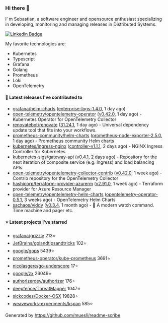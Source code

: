 ### Hi there 👋

I’ m Sebastian, a software engineer and opensource enthusiast specializing in developing, monitoring and managing releases in Distributed Systems.

[![Linkedin Badge](https://img.shields.io/badge/-LinkedIn-blue?style=flat&logo=Linkedin&logoColor=white&link=https://www.linkedin.com/in/sebastian-poxhofer/)](https://www.linkedin.com/in/sebastian-poxhofer/)

My favorite technologies are:
 - Kubernetes
 - Typescript
 - Grafana
 - Golang
 - Prometheus
 - Loki
 - OpenTelemetry




#### 🚀 Latest releases I've contributed to

- [grafana/helm-charts](https://github.com/grafana/helm-charts) ([enterprise-logs-1.4.0](https://github.com/grafana/helm-charts/releases/tag/enterprise-logs-1.4.0), 1 day ago)
- [open-telemetry/opentelemetry-operator](https://github.com/open-telemetry/opentelemetry-operator) ([v0.42.0](https://github.com/open-telemetry/opentelemetry-operator/releases/tag/v0.42.0), 1 day ago) - Kubernetes Operator for OpenTelemetry Collector
- [renovatebot/renovate](https://github.com/renovatebot/renovate) ([31.24.1](https://github.com/renovatebot/renovate/releases/tag/31.24.1), 1 day ago) - Universal dependency update tool that fits into your workflows.
- [prometheus-community/helm-charts](https://github.com/prometheus-community/helm-charts) ([prometheus-node-exporter-2.5.0](https://github.com/prometheus-community/helm-charts/releases/tag/prometheus-node-exporter-2.5.0), 1 day ago) - Prometheus community Helm charts
- [kubernetes/ingress-nginx](https://github.com/kubernetes/ingress-nginx) ([controller-v1.1.1](https://github.com/kubernetes/ingress-nginx/releases/tag/controller-v1.1.1), 2 days ago) - NGINX Ingress Controller for Kubernetes
- [kubernetes-sigs/gateway-api](https://github.com/kubernetes-sigs/gateway-api) ([v0.4.1](https://github.com/kubernetes-sigs/gateway-api/releases/tag/v0.4.1), 2 days ago) - Repository for the next iteration of composite service (e.g. Ingress) and load balancing APIs.
- [open-telemetry/opentelemetry-collector-contrib](https://github.com/open-telemetry/opentelemetry-collector-contrib) ([v0.42.0](https://github.com/open-telemetry/opentelemetry-collector-contrib/releases/tag/v0.42.0), 1 week ago) - Contrib repository for the OpenTelemetry Collector
- [hashicorp/terraform-provider-azurerm](https://github.com/hashicorp/terraform-provider-azurerm) ([v2.91.0](https://github.com/hashicorp/terraform-provider-azurerm/releases/tag/v2.91.0), 1 week ago) - Terraform provider for Azure Resource Manager
- [open-telemetry/opentelemetry-helm-charts](https://github.com/open-telemetry/opentelemetry-helm-charts) ([opentelemetry-operator-0.5.1](https://github.com/open-telemetry/opentelemetry-helm-charts/releases/tag/opentelemetry-operator-0.5.1), 3 weeks ago) - OpenTelemetry Helm Charts
- [sachaos/viddy](https://github.com/sachaos/viddy) ([v0.3.4](https://github.com/sachaos/viddy/releases/tag/v0.3.4), 1 month ago) - 👀 A modern watch command. Time machine and pager etc.

#### ⭐ Latest projects I've starred

- [grafana/grizzly](https://github.com/grafana/grizzly}) 213⭐
- [JetBrains/golandtipsandtricks](https://github.com/JetBrains/golandtipsandtricks}) 102⭐
- [google/gops](https://github.com/google/gops}) 5439⭐
- [prometheus-operator/kube-prometheus](https://github.com/prometheus-operator/kube-prometheus}) 3691⭐
- [nicolasgere/go-underscore](https://github.com/nicolasgere/go-underscore}) 17⭐
- [google/zx](https://github.com/google/zx}) 26049⭐
- [authorizerdev/authorizer](https://github.com/authorizerdev/authorizer}) 176⭐
- [deepfence/ThreatMapper](https://github.com/deepfence/ThreatMapper}) 1047⭐
- [sickcodes/Docker-OSX](https://github.com/sickcodes/Docker-OSX}) 19828⭐
- [weaveworks-experiments/kspan](https://github.com/weaveworks-experiments/kspan}) 585⭐



Generated by https://github.com/muesli/readme-scribe
